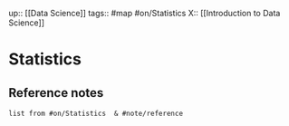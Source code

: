 up:: [[Data Science]]
tags:: #map #on/Statistics 
X:: [[Introduction to Data Science]]

# Statistics

## Reference notes
```dataview
list from #on/Statistics  & #note/reference 
```




